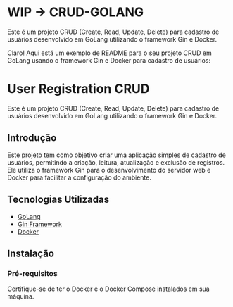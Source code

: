 # WIP -> CRUD-GOLANG
Este é um projeto CRUD (Create, Read, Update, Delete) para cadastro de usuários desenvolvido em GoLang utilizando o framework Gin e Docker.

Claro! Aqui está um exemplo de README para o seu projeto CRUD em GoLang usando o framework Gin e Docker para cadastro de usuários:

# User Registration CRUD

Este é um projeto CRUD (Create, Read, Update, Delete) para cadastro de usuários desenvolvido em GoLang utilizando o framework Gin e Docker.

## Introdução

Este projeto tem como objetivo criar uma aplicação simples de cadastro de usuários, permitindo a criação, leitura, atualização e exclusão de registros. Ele utiliza o framework Gin para o desenvolvimento do servidor web e Docker para facilitar a configuração do ambiente.

## Tecnologias Utilizadas

- [GoLang](https://golang.org/)
- [Gin Framework](https://github.com/gin-gonic/gin)
- [Docker](https://www.docker.com/)

## Instalação

### Pré-requisitos

Certifique-se de ter o Docker e o Docker Compose instalados em sua máquina.
